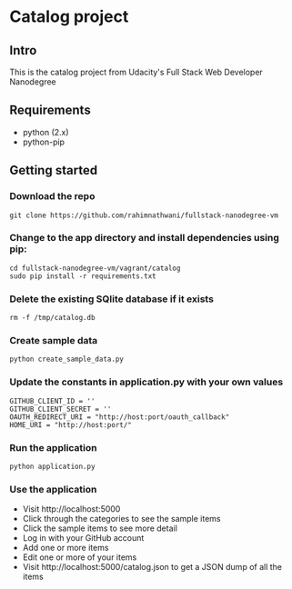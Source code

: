 # Catalog project
## Intro
This is the catalog project from Udacity's Full Stack Web Developer Nanodegree

## Requirements
* python (2.x)
* python-pip

## Getting started
### Download the repo
```
git clone https://github.com/rahimnathwani/fullstack-nanodegree-vm
```

### Change to the app directory and install dependencies using pip:
```
cd fullstack-nanodegree-vm/vagrant/catalog
sudo pip install -r requirements.txt
```
### Delete the existing SQlite database if it exists
```
rm -f /tmp/catalog.db
```
### Create sample data
```
python create_sample_data.py
```
### Update the constants in application.py with your own values
```
GITHUB_CLIENT_ID = ''
GITHUB_CLIENT_SECRET = ''
OAUTH_REDIRECT_URI = "http://host:port/oauth_callback"
HOME_URI = "http://host:port/"
```
### Run the application
```
python application.py
```
### Use the application
* Visit http://localhost:5000
* Click through the categories to see the sample items
* Click the sample items to see more detail
* Log in with your GitHub account
* Add one or more items
* Edit one or more of your items
* Visit http://localhost:5000/catalog.json to get a JSON dump of all the items
